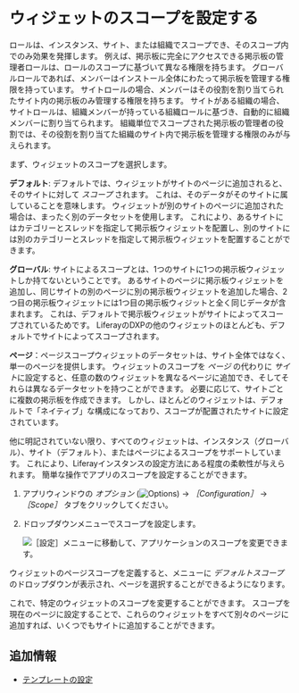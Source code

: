 # ウィジェットのスコープを設定する

ロールは、インスタンス、サイト、または組織でスコープでき、そのスコープ内でのみ効果を発揮します。 例えば、掲示板に完全にアクセスできる掲示板の管理者ロールは、ロールのスコープに基づいて異なる権限を持ちます。 グローバルロールであれば、メンバーはインストール全体にわたって掲示板を管理する権限を持っています。 サイトロールの場合、メンバーはその役割を割り当てられたサイト内の掲示板のみ管理する権限を持ちます。 サイトがある組織の場合、サイトロールは、組織メンバーが持っている組織ロールに基づき、自動的に組織メンバーに割り当てられます。 組織単位でスコープされた掲示板の管理者の役割では、その役割を割り当てた組織のサイト内で掲示板を管理する権限のみが与えられます。

まず、ウィジェットのスコープを選択します。

**デフォルト**: デフォルトでは、ウィジェットがサイトのページに追加されると、そのサイトに対して *スコープ* されます。 これは、そのデータがそのサイトに属していることを意味します。 ウィジェットが別のサイトのページに追加された場合は、まったく別のデータセットを使用します。 これにより、あるサイトにはカテゴリーとスレッドを指定して掲示板ウィジェットを配置し、別のサイトには別のカテゴリーとスレッドを指定して掲示板ウィジェットを配置することができます。

**グローバル**: サイトによるスコープとは、1つのサイトに1つの掲示板ウィジェットしか持てないということです。 あるサイトのページに掲示板ウィジェットを追加し、同じサイトの別のページに別の掲示板ウィジェットを追加した場合、2つ目の掲示板ウィジェットには1つ目の掲示板ウィジットと全く同じデータが含まれます。 これは、デフォルトで掲示板ウィジェットがサイトによってスコープされているためです。 LiferayのDXPの他のウィジェットのほとんども、デフォルトでサイトによってスコープされます。

**ページ**：ページスコープウィジェットのデータセットは、サイト全体ではなく、単一のページを提供します。 ウィジェットのスコープを *ページ* の代わりに *サイト*に設定すると、任意の数のウィジェットを異なるページに追加でき、そしてそれらは異なるデータセットを持つことができます。 必要に応じて、サイトごとに複数の掲示板を作成できます。 しかし、ほとんどのウィジェットは、デフォルトで「ネイティブ」な構成になっており、スコープが配置されたサイトに設定されています。

他に明記されていない限り、すべてのウィジェットは、インスタンス（グローバル）、サイト（デフォルト）、またはページによるスコープをサポートしています。 これにより、Liferayインスタンスの設定方法にある程度の柔軟性が与えられます。 簡単な操作でアプリのスコープを設定することができます。

1.  アプリウィンドウの *オプション* (![Options](../../../../images/icon-app-options.png)) &rarr; *［Configuration］* &rarr; *［Scope］* タブをクリックしてください。

1.  ドロップダウンメニューでスコープを設定します。

    ![［設定］メニューに移動して、アプリケーションのスコープを変更できます。](./setting-widget-scopes/images/01.png)

ウィジェットのページスコープを定義すると、メニューに *デフォルトスコープ* のドロップダウンが表示され、ページを選択することができるようになります。

これで、特定のウィジェットのスコープを変更することができます。 スコープを現在のページに設定することで、これらのウィジェットをすべて別々のページに追加すれば、いくつでもサイトに追加することができます。

## 追加情報

- [テンプレートの設定](./configuring-templates.md)